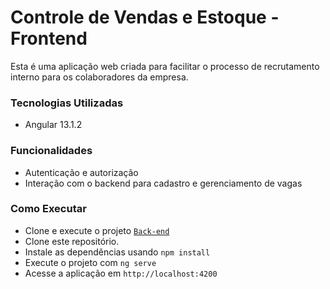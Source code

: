 # Controle de Vendas e Estoque - Frontend
Esta é uma aplicação web criada para facilitar o processo de recrutamento interno para os colaboradores da empresa.

### Tecnologias Utilizadas
* Angular 13.1.2

### Funcionalidades
* Autenticação e autorização
* Interação com o backend para cadastro e gerenciamento de vagas

### Como Executar
* Clone e execute o projeto [`Back-end`](https://github.com/felipesousa7/internal-recruitment-api)
* Clone este repositório.
* Instale as dependências usando `npm install`
* Execute o projeto com `ng serve`
* Acesse a aplicação em `http://localhost:4200`


